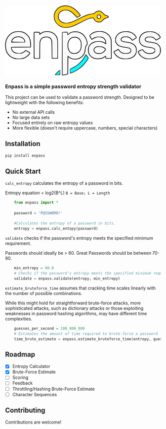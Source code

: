 ![Enpass](https://raw.githubusercontent.com/Aresshu/enpass/main/data/logo.png "Enpass")

### Enpass is a simple password entropy strength validator
This project can be used to validate a password strength. Designed to be lightweight with the following benefits:
* No external API calls
* No large data sets
* Focused entirely on raw entropy values
* More flexible (doesn't require uppercase, numbers, special characters)


## Installation
```bash
pip install enpass
```
## Quick Start
`calc_entropy` calculates the entropy of a password in bits.
    
Entropy equation = log2(B^L) 
`B = Base; L = Length`
```python
    from enpass import *

    password = 'P@SSW0RD!'

    #Calculates the entropy of a password in bits.
    entropy = enpass.calc_entopy(password)
```
`validate` checks if the password's entropy meets the specified minimum requirement.

Passwords should ideally be > 60.
Great Passwords should be between 70-90.
```python
    min_entropy = 60.0
    # Checks if the password's entropy meets the specified minimum requirement.
    validate = enpass.validate(entropy, min_entropy)
```
`estimate_bruteforce_time` assumes that cracking time scales linearly with the number of possible combinations.

While this might hold for straightforward brute-force attacks, more sophisticated attacks,
such as dictionary attacks or those exploiting weaknesses in password hashing algorithms, may have different time complexities.
```python
    guesses_per_second = 100_000_000
    # Estimates the amount of time required to brute-force a password 
    time_brute_estimate = enpass.estimate_bruteforce_time(entropy, guesses_per_second)
```
## Roadmap
- [x] Entropy Calculator
- [x] Brute-Force Estimate
- [ ] Scoring
- [ ] Feedback
- [ ] Throttling/Hashing Brute-Force Estimate
- [ ] Character Sequences

## Contributing
Contributions are welcome!

